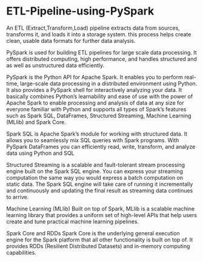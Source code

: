 # ETL-Pipeline-using-PySpark
An ETL (Extract,Transform,Load) pipeline extracts data from sources, transforms it, and loads it into a storage system. this process helps create clean, usable data formats for further data analysis.


PySpark is used for building ETL pipelines for large scale data processing. It offers distributed computing, high performance, and handles structured and as well as unstructured data efficiently.

PySpark is the Python API for Apache Spark. It enables you to perform real-time, large-scale data processing in a distributed environment using Python. It also provides a PySpark shell for interactively analyzing your data. It basically combines Python’s learnability and ease of use with the power of Apache Spark to enable processing and analysis of data at any size for everyone familiar with Python and supports all types of Spark’s features such as Spark SQL, DataFrames, Structured Streaming, Machine Learning (MLlib) and Spark Core.


Spark SQL is Apache Spark’s module for working with structured data. It allows you to seamlessly mix SQL queries with Spark programs. With PySpark DataFrames you can efficiently read, write, transform, and analyze data using Python and SQL


Structured Streaming is a scalable and fault-tolerant stream processing engine built on the Spark SQL engine. You can express your streaming computation the same way you would express a batch computation on static data. The Spark SQL engine will take care of running it incrementally and continuously and updating the final result as streaming data continues to arrive.


Machine Learning (MLlib) Built on top of Spark, MLlib is a scalable machine learning library that provides a uniform set of high-level APIs that help users create and tune practical machine learning pipelines.


Spark Core and RDDs Spark Core is the underlying general execution engine for the Spark platform that all other functionality is built on top of. It provides RDDs (Resilient Distributed Datasets) and in-memory computing capabilities.
